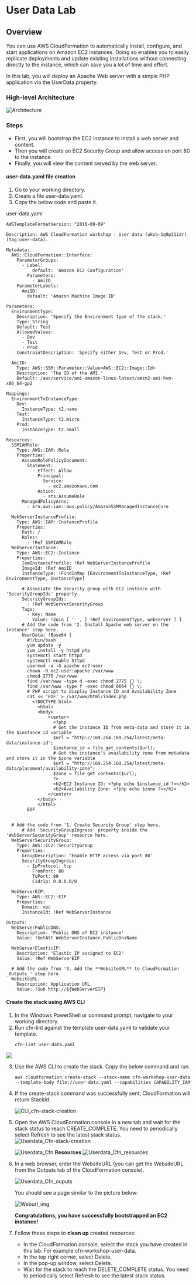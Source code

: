 # User Data Lab
## Overview
You can use AWS CloudFormation to automatically install, configure, and start applications on Amazon EC2 instances. Doing so enables you to easily replicate deployments and update existing installations without connecting directly to the instance, which can save you a lot of time and effort.

In this lab, you will deploy an Apache Web server with a simple PHP application via the UserData  property.
### High-level Architecture

![Architecture](./images/Architecture.png)

### Steps
* First, you will bootstrap the EC2 instance to install a web server and content.
* Then you will create an EC2 Security Group and allow access on port 80 to the instance.
* Finally, you will view the content served by the web server.
#### user-data.yaml file creation
1. Go to your working directory.
2. Create a file user-data.yaml.
3. Copy the below code and paste it.

user-data.yaml
```
AWSTemplateFormatVersion: "2010-09-09"

Description: AWS CloudFormation workshop - User data (uksb-1q9p31idr) (tag:user-data).

Metadata:
  AWS::CloudFormation::Interface:
    ParameterGroups:
      - Label:
          default: 'Amazon EC2 Configuration'
        Parameters:
          - AmiID
    ParameterLabels:
      AmiID:
        default: 'Amazon Machine Image ID'

Parameters:
  EnvironmentType:
    Description: 'Specify the Environment type of the stack.'
    Type: String
    Default: Test
    AllowedValues:
      - Dev
      - Test
      - Prod
    ConstraintDescription: 'Specify either Dev, Test or Prod.'

  AmiID:
    Type: AWS::SSM::Parameter::Value<AWS::EC2::Image::Id>
    Description: 'The ID of the AMI.'
    Default: /aws/service/ami-amazon-linux-latest/amzn2-ami-hvm-x86_64-gp2

Mappings:
  EnvironmentToInstanceType:
    Dev:
      InstanceType: t2.nano
    Test:
      InstanceType: t2.micro
    Prod:
      InstanceType: t2.small

Resources:
  SSMIAMRole:
    Type: AWS::IAM::Role
    Properties:
      AssumeRolePolicyDocument:
        Statement:
          - Effect: Allow
            Principal:
              Service:
                - ec2.amazonaws.com
            Action:
              - sts:AssumeRole
      ManagedPolicyArns:
        - arn:aws:iam::aws:policy/AmazonSSMManagedInstanceCore

  WebServerInstanceProfile:
    Type: AWS::IAM::InstanceProfile
    Properties:
      Path: /
      Roles:
        - !Ref SSMIAMRole
  WebServerInstance:
    Type: AWS::EC2::Instance
    Properties:
      IamInstanceProfile: !Ref WebServerInstanceProfile
      ImageId: !Ref AmiID
      InstanceType: !FindInMap [EnvironmentToInstanceType, !Ref EnvironmentType, InstanceType]

      # Associate the security group with EC2 instance with 'SecurityGroupIds' property.
      SecurityGroupIds:
        - !Ref WebServerSecurityGroup
      Tags:
        - Key: Name
          Value: !Join [ '-', [ !Ref EnvironmentType, webserver ] ]
      # Add the code from '2. Install Apache web server on the instance' step here.
      UserData: !Base64 |
        #!/bin/bash
        yum update -y
        yum install -y httpd php
        systemctl start httpd
        systemctl enable httpd
        usermod -a -G apache ec2-user
        chown -R ec2-user:apache /var/www
        chmod 2775 /var/www
        find /var/www -type d -exec chmod 2775 {} \;
        find /var/www -type f -exec chmod 0664 {} \;
        # PHP script to display Instance ID and Availability Zone
        cat << 'EOF' > /var/www/html/index.php
          <!DOCTYPE html>
            <html>
            <body>
                <center>
                  <?php
                  # Get the instance ID from meta-data and store it in the $instance_id variable
                  $url = "http://169.254.169.254/latest/meta-data/instance-id";
                  $instance_id = file_get_contents($url);
                  # Get the instance's availability zone from metadata and store it in the $zone variable
                  $url = "http://169.254.169.254/latest/meta-data/placement/availability-zone";
                  $zone = file_get_contents($url);
                  ?>
                  <h2>EC2 Instance ID: <?php echo $instance_id ?></h2>
                  <h2>Availability Zone: <?php echo $zone ?></h2>
                </center>
            </body>
            </html>
        EOF


  # Add the code from '1. Create Security Group' step here.
      # Add 'SecurityGroupIngress' property inside the 'WebServerSecurityGroup' resource here.
  WebServerSecurityGroup:
    Type: AWS::EC2::SecurityGroup
    Properties:
      GroupDescription: 'Enable HTTP access via port 80'
      SecurityGroupIngress:
        - IpProtocol: tcp
          FromPort: 80
          ToPort: 80
          CidrIp: 0.0.0.0/0

  WebServerEIP:
    Type: AWS::EC2::EIP
    Properties:
      Domain: vpc
      InstanceId: !Ref WebServerInstance

Outputs:
  WebServerPublicDNS:
    Description: 'Public DNS of EC2 instance'
    Value: !GetAtt WebServerInstance.PublicDnsName

  WebServerElasticIP:
    Description: 'Elastic IP assigned to EC2'
    Value: !Ref WebServerEIP

  # Add the code from '3. Add the **WebsiteURL** to CloudFormation _Outputs_' step here.
  WebsiteURL:
    Description: Application URL
    Value: !Sub http://${WebServerEIP}
```
#### Create the stack using AWS CLI
1. In the Windows PowerShell or command prompt, navigate to your working directory.
2. Run cfn-lint against the template user-data.yaml to validate your template.
   ```
   cfn-lint user-data.yaml
   ```
 ![](./images/CLI_cfn-lint-user-data-check.png)

3. Use the AWS CLI to create the stack. Copy the below command and run.
   ```
   aws cloudformation create-stack --stack-name cfn-workshop-user-data --template-body file://user-data.yaml --capabilities CAPABILITY_IAM
   ```
4. If the create-stack command was successfully sent, CloudFormation will return StackId.
 
   ![CLI_cfn-stack-creation](./images/CLI_cfn-stack-creation.png)

5. Open the AWS CloudFormation  console in a new tab and wait for the stack status to reach CREATE_COMPLETE. You need to periodically select Refresh to see the latest stack status.
   ![Userdata_Cfn-stack-creation](./images/Userdata_Cfn-stack-creation.png)
   
   ![Userdata_Cfn](./images/Userdata_Cfn.png)
   **Resources**
   ![Userdata_Cfn_resources](./images/Userdata_Cfn_resources.png)
 
6. In a web browser, enter the WebsiteURL (you can get the WebsiteURL from the Outputs tab of the CloudFormation console).
  
   ![Userdata_Cfn_ouputs](./images/Userdata_Cfn_ouputs.png)
   
   You should see a page similar to the picture below:
   
   ![Weburl_img](./images/Weburl_img.png)

   **Congratulations, you have successfully bootstrapped an EC2 instance!**

7. Follow these steps to **clean up** created resources:
   * In the CloudFormation console, select the stack you have created in this lab. For example cfn-workshop-user-data.
   * In the top right corner, select Delete.
   * In the pop-up window, select Delete.
   * Wait for the stack to reach the DELETE_COMPLETE status. You need to periodically select Refresh to see the latest stack status.






